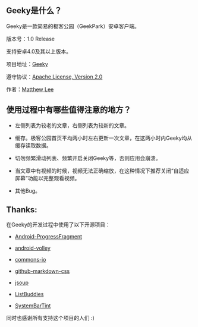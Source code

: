 ## Geeky是什么？

Geeky是一款简易的极客公园（GeekPark）安卓客户端。

版本号：1.0 Release

支持安卓4.0及其以上版本。

项目地址：[Geeky](https://github.com/mthli/Geeky "Geeky")

遵守协议：[Apache License, Version 2.0](http://www.apache.org/licenses/LICENSE-2.0.html "Apache License, Version 2.0")

作者：[Matthew Lee](matthewlee0725@gmail.com "我的Gmail")

## 使用过程中有哪些值得注意的地方？

 - 左侧列表为较老的文章，右侧列表为较新的文章。

 - 缓存。极客公园首页平均两小时左右更新一次文章，在这两小时内Geeky均从缓存读取数据。

 - 切勿频繁滑动列表、频繁开启关闭Geeky等，否则应用会崩溃。

 - 当文章中有视频的时候，视频无法正确缩放，在这种情况下推荐关闭“自适应屏幕”功能以完整观看视频。

 - 其他Bug。

## Thanks:

在Geeky的开发过程中使用了以下开源项目：

 - [Android-ProgressFragment](https://github.com/johnkil/Android-ProgressFragment "Android-ProgressFragment")

 - [android-volley](https://github.com/mcxiaoke/android-volley "android-volley")

 - [commons-io](https://github.com/apache/commons-io "commons-io")

 - [github-markdown-css](https://github.com/sindresorhus/github-markdown-css "github-markdown-css")

 - [jsoup](https://github.com/apache/commons-io "jsoup")

 - [ListBuddies](https://github.com/jpardogo/ListBuddies "ListBuddies")

 - [SystemBarTint](https://github.com/jgilfelt/SystemBarTint "SystemBarTint")

同时也感谢所有支持这个项目的人们 :)
